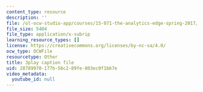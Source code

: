 ```yaml
---
content_type: resource
description: ''
file: /ol-ocw-studio-app/courses/15-071-the-analytics-edge-spring-2017/28789970177b56c289fe803ec0f1b67e_NZbQZVMDeEc.vtt
file_size: 5404
file_type: application/x-subrip
learning_resource_types: []
license: https://creativecommons.org/licenses/by-nc-sa/4.0/
ocw_type: OCWFile
resourcetype: Other
title: 3play caption file
uid: 28789970-177b-56c2-89fe-803ec0f1b67e
video_metadata:
  youtube_id: null
---
```

